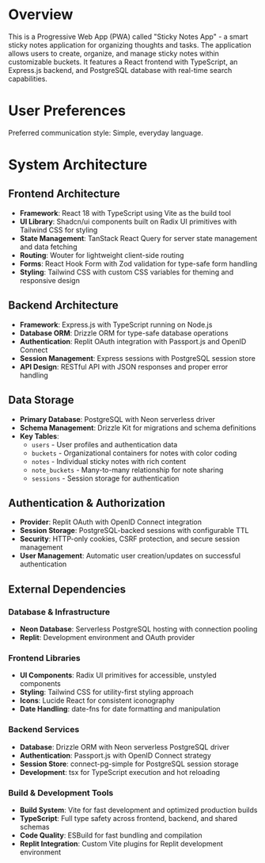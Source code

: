# Overview

This is a Progressive Web App (PWA) called "Sticky Notes App" - a smart sticky notes application for organizing thoughts and tasks. The application allows users to create, organize, and manage sticky notes within customizable buckets. It features a React frontend with TypeScript, an Express.js backend, and PostgreSQL database with real-time search capabilities.

# User Preferences

Preferred communication style: Simple, everyday language.

# System Architecture

## Frontend Architecture

- **Framework**: React 18 with TypeScript using Vite as the build tool
- **UI Library**: Shadcn/ui components built on Radix UI primitives with Tailwind CSS for styling
- **State Management**: TanStack React Query for server state management and data fetching
- **Routing**: Wouter for lightweight client-side routing
- **Forms**: React Hook Form with Zod validation for type-safe form handling
- **Styling**: Tailwind CSS with custom CSS variables for theming and responsive design

## Backend Architecture

- **Framework**: Express.js with TypeScript running on Node.js
- **Database ORM**: Drizzle ORM for type-safe database operations
- **Authentication**: Replit OAuth integration with Passport.js and OpenID Connect
- **Session Management**: Express sessions with PostgreSQL session store
- **API Design**: RESTful API with JSON responses and proper error handling

## Data Storage

- **Primary Database**: PostgreSQL with Neon serverless driver
- **Schema Management**: Drizzle Kit for migrations and schema definitions
- **Key Tables**:
  - `users` - User profiles and authentication data
  - `buckets` - Organizational containers for notes with color coding
  - `notes` - Individual sticky notes with rich content
  - `note_buckets` - Many-to-many relationship for note sharing
  - `sessions` - Session storage for authentication

## Authentication & Authorization

- **Provider**: Replit OAuth with OpenID Connect integration
- **Session Storage**: PostgreSQL-backed sessions with configurable TTL
- **Security**: HTTP-only cookies, CSRF protection, and secure session management
- **User Management**: Automatic user creation/updates on successful authentication

## External Dependencies

### Database & Infrastructure

- **Neon Database**: Serverless PostgreSQL hosting with connection pooling
- **Replit**: Development environment and OAuth provider

### Frontend Libraries

- **UI Components**: Radix UI primitives for accessible, unstyled components
- **Styling**: Tailwind CSS for utility-first styling approach
- **Icons**: Lucide React for consistent iconography
- **Date Handling**: date-fns for date formatting and manipulation

### Backend Services

- **Database**: Drizzle ORM with Neon serverless PostgreSQL driver
- **Authentication**: Passport.js with OpenID Connect strategy
- **Session Store**: connect-pg-simple for PostgreSQL session storage
- **Development**: tsx for TypeScript execution and hot reloading

### Build & Development Tools

- **Build System**: Vite for fast development and optimized production builds
- **TypeScript**: Full type safety across frontend, backend, and shared schemas
- **Code Quality**: ESBuild for fast bundling and compilation
- **Replit Integration**: Custom Vite plugins for Replit development environment

